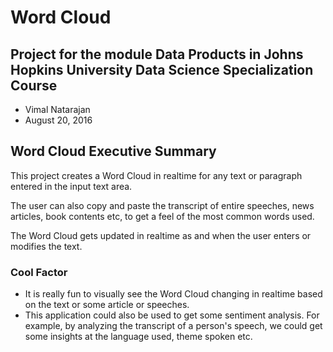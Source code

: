 # Word Cloud

## Project for the module Data Products in Johns Hopkins University Data Science Specialization Course
* Vimal Natarajan
* August 20, 2016

## Word Cloud Executive Summary

This project creates a Word Cloud in realtime for any text or paragraph entered in the input text area. 

The user can also copy and paste the transcript of entire speeches, news articles, book contents etc, to get a feel of the most common words used. 

The Word Cloud gets updated in realtime as and when the user enters or modifies the text.

### Cool Factor

* It is really fun to visually see the Word Cloud changing in realtime based on the text or some article or speeches.
* This application could also be used to get some sentiment analysis. For example, by analyzing the transcript of a person's speech, we could get some insights at the language used, theme spoken etc.
